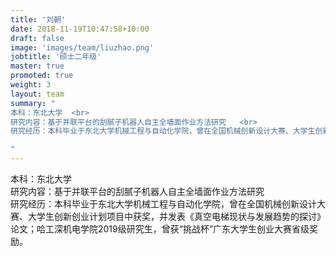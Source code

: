 ```yaml
---
title: '刘朝'
date: 2018-11-19T10:47:58+10:00
draft: false
image: 'images/team/liuzhao.png'
jobtitle: '硕士二年级'
master: true
promoted: true
weight: 3
layout: team
summary: "
本科：东北大学  <br>
研究内容：基于并联平台的刮腻子机器人自主全墙面作业方法研究   <br>
研究经历：本科毕业于东北大学机械工程与自动化学院，曾在全国机械创新设计大赛、大学生创新创业计划项目中获奖，并发表《真空电梯现状与发展趋势的探讨》论文；哈工深机电学院2019级研究生，曾获“挑战杯”广东大学生创业大赛省级奖励。

"
---
```


本科：东北大学  
研究内容：基于并联平台的刮腻子机器人自主全墙面作业方法研究   
研究经历：本科毕业于东北大学机械工程与自动化学院，曾在全国机械创新设计大赛、大学生创新创业计划项目中获奖，并发表《真空电梯现状与发展趋势的探讨》论文；哈工深机电学院2019级研究生，曾获“挑战杯”广东大学生创业大赛省级奖励。
